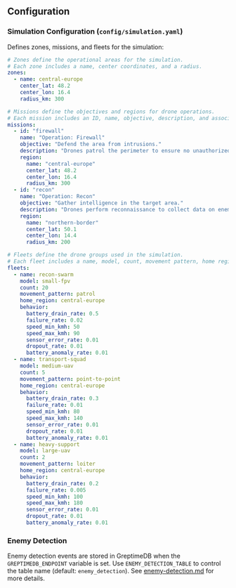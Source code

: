 ## Configuration

### Simulation Configuration (`config/simulation.yaml`)

Defines zones, missions, and fleets for the simulation:

```yaml
# Zones define the operational areas for the simulation.
# Each zone includes a name, center coordinates, and a radius.
zones:
  - name: central-europe
    center_lat: 48.2
    center_lon: 16.4
    radius_km: 300

# Missions define the objectives and regions for drone operations.
# Each mission includes an ID, name, objective, description, and associated region.
missions:
  - id: "firewall"
    name: "Operation: Firewall"
    objective: "Defend the area from intrusions."
    description: "Drones patrol the perimeter to ensure no unauthorized access."
    region:
      name: "central-europe"
      center_lat: 48.2
      center_lon: 16.4
      radius_km: 300
  - id: "recon"
    name: "Operation: Recon"
    objective: "Gather intelligence in the target area."
    description: "Drones perform reconnaissance to collect data on enemy positions."
    region:
      name: "northern-border"
      center_lat: 50.1
      center_lon: 14.4
      radius_km: 200

# Fleets define the drone groups used in the simulation.
# Each fleet includes a name, model, count, movement pattern, home region, and behavior.
fleets:
  - name: recon-swarm
    model: small-fpv
    count: 20
    movement_pattern: patrol
    home_region: central-europe
    behavior:
      battery_drain_rate: 0.5
      failure_rate: 0.02
      speed_min_kmh: 50
      speed_max_kmh: 90
      sensor_error_rate: 0.01
      dropout_rate: 0.01
      battery_anomaly_rate: 0.01
  - name: transport-squad
    model: medium-uav
    count: 5
    movement_pattern: point-to-point
    home_region: central-europe
    behavior:
      battery_drain_rate: 0.3
      failure_rate: 0.01
      speed_min_kmh: 80
      speed_max_kmh: 140
      sensor_error_rate: 0.01
      dropout_rate: 0.01
      battery_anomaly_rate: 0.01
  - name: heavy-support
    model: large-uav
    count: 2
    movement_pattern: loiter
    home_region: central-europe
    behavior:
      battery_drain_rate: 0.2
      failure_rate: 0.005
      speed_min_kmh: 100
      speed_max_kmh: 180
      sensor_error_rate: 0.01
      dropout_rate: 0.01
      battery_anomaly_rate: 0.01
```

### Enemy Detection

Enemy detection events are stored in GreptimeDB when the `GREPTIMEDB_ENDPOINT` variable is set.
Use `ENEMY_DETECTION_TABLE` to control the table name (default: `enemy_detection`).
See [enemy-detection.md](enemy-detection.md) for more details.

